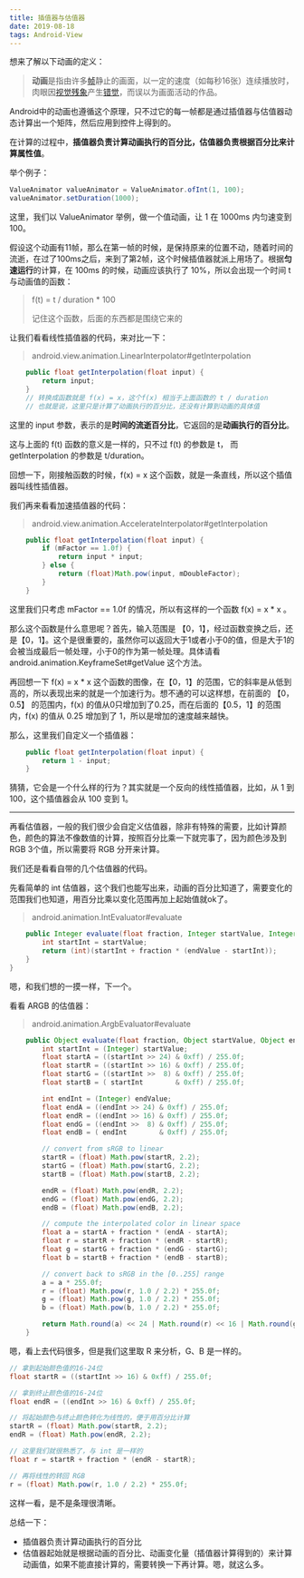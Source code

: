```yaml
---
title: 插值器与估值器
date: 2019-08-18
tags: Android-View
---
```



想来了解以下动画的定义：

> **动画**是指由许多[帧](https://zh.wikipedia.org/wiki/帧)静止的画面，以一定的速度（如每秒16张）连续播放时，肉眼因[视觉残象](https://zh.wikipedia.org/wiki/视觉残象)产生[错觉](https://zh.wikipedia.org/wiki/錯覺)，而误以为画面活动的作品。



Android中的动画也遵循这个原理，只不过它的每一帧都是通过插值器与估值器动态计算出一个矩阵，然后应用到控件上得到的。



在计算的过程中，**插值器负责计算动画执行的百分比，估值器负责根据百分比来计算属性值**。

举个例子：

```java
ValueAnimator valueAnimator = ValueAnimator.ofInt(1, 100);
valueAnimator.setDuration(1000);
```

这里，我们以 ValueAnimator 举例，做一个值动画，让 1 在 1000ms 内匀速变到 100。

假设这个动画有11帧，那么在第一帧的时候，是保持原来的位置不动，随着时间的流逝，在过了100ms之后，来到了第2帧，这个时候插值器就派上用场了。根据**匀速运行**的计算，在 100ms 的时候，动画应该执行了 10%，所以会出现一个时间 t 与动画值的函数：

> f(t) = t / duration * 100
>
> 记住这个函数，后面的东西都是围绕它来的

让我们看看线性插值器的代码，来对比一下：

> android.view.animation.LinearInterpolator#getInterpolation

```java
    public float getInterpolation(float input) {
        return input;
    }
	// 转换成函数就是 f(x) = x，这个f(x) 相当于上面函数的 t / duration
	// 也就是说，这里只是计算了动画执行的百分比，还没有计算到动画的具体值
```

这里的 input 参数，表示的是**时间的流逝百分比**，它返回的是**动画执行的百分比**。

这与上面的 f(t) 函数的意义是一样的，只不过 f(t) 的参数是 t， 而 getInterpolation 的参数是 t/duration。

回想一下，刚接触函数的时候，f(x) = x 这个函数，就是一条直线，所以这个插值器叫线性插值器。

我们再来看看加速插值器的代码：

> android.view.animation.AccelerateInterpolator#getInterpolation

```java
    public float getInterpolation(float input) {
        if (mFactor == 1.0f) {
            return input * input;
        } else {
            return (float)Math.pow(input, mDoubleFactor);
        }
    }
```

这里我们只考虑 mFactor == 1.0f 的情况，所以有这样的一个函数 f(x) = x * x 。

那么这个函数是什么意思呢？首先，输入范围是 【0，1】，经过函数变换之后，还是【0，1】。这个是很重要的，虽然你可以返回大于1或者小于0的值，但是大于1的会被当成最后一帧处理，小于0的作为第一帧处理。具体请看 android.animation.KeyframeSet#getValue 这个方法。

再回想一下  f(x) = x * x  这个函数的图像，在【0，1】的范围，它的斜率是从低到高的，所以表现出来的就是一个加速行为。想不通的可以这样想，在前面的 【0， 0.5】 的范围内，f(x) 的值从0只增加到了0.25，而在后面的【0.5，1】的范围内，f(x) 的值从 0.25 增加到了 1，所以是增加的速度越来越快。

那么，这里我们自定义一个插值器：

```java
    public float getInterpolation(float input) {
        return 1 - input;
    }
```

猜猜，它会是一个什么样的行为？其实就是一个反向的线性插值器，比如，从 1 到 100，这个插值器会从 100 变到 1。



---

再看估值器，一般的我们很少会自定义估值器，除非有特殊的需要，比如计算颜色，颜色的算法不像数值的计算，按照百分比乘一下就完事了，因为颜色涉及到 RGB 3个值，所以需要将 RGB 分开来计算。

我们还是看看自带的几个估值器的代码。

先看简单的 int 估值器，这个我们也能写出来，动画的百分比知道了，需要变化的范围我们也知道，用百分比乘以变化范围再加上起始值就ok了。

> android.animation.IntEvaluator#evaluate

```java
    public Integer evaluate(float fraction, Integer startValue, Integer endValue) {
        int startInt = startValue;
        return (int)(startInt + fraction * (endValue - startInt));
    }
}
```

嗯，和我们想的一摸一样，下一个。

看看 ARGB 的估值器：

> android.animation.ArgbEvaluator#evaluate

```java
    public Object evaluate(float fraction, Object startValue, Object endValue) {
        int startInt = (Integer) startValue;
        float startA = ((startInt >> 24) & 0xff) / 255.0f;
        float startR = ((startInt >> 16) & 0xff) / 255.0f;
        float startG = ((startInt >>  8) & 0xff) / 255.0f;
        float startB = ( startInt        & 0xff) / 255.0f;

        int endInt = (Integer) endValue;
        float endA = ((endInt >> 24) & 0xff) / 255.0f;
        float endR = ((endInt >> 16) & 0xff) / 255.0f;
        float endG = ((endInt >>  8) & 0xff) / 255.0f;
        float endB = ( endInt        & 0xff) / 255.0f;

        // convert from sRGB to linear
        startR = (float) Math.pow(startR, 2.2);
        startG = (float) Math.pow(startG, 2.2);
        startB = (float) Math.pow(startB, 2.2);

        endR = (float) Math.pow(endR, 2.2);
        endG = (float) Math.pow(endG, 2.2);
        endB = (float) Math.pow(endB, 2.2);

        // compute the interpolated color in linear space
        float a = startA + fraction * (endA - startA);
        float r = startR + fraction * (endR - startR);
        float g = startG + fraction * (endG - startG);
        float b = startB + fraction * (endB - startB);

        // convert back to sRGB in the [0..255] range
        a = a * 255.0f;
        r = (float) Math.pow(r, 1.0 / 2.2) * 255.0f;
        g = (float) Math.pow(g, 1.0 / 2.2) * 255.0f;
        b = (float) Math.pow(b, 1.0 / 2.2) * 255.0f;

        return Math.round(a) << 24 | Math.round(r) << 16 | Math.round(g) << 8 | Math.round(b);
    }
```

嗯，看上去代码很多，但是我们这里取 R 来分析，G、B 是一样的。

```java
// 拿到起始颜色值的16-24位
float startR = ((startInt >> 16) & 0xff) / 255.0f;

// 拿到终止颜色值的16-24位
float endR = ((endInt >> 16) & 0xff) / 255.0f;

// 将起始颜色与终止颜色转化为线性的，便于用百分比计算
startR = (float) Math.pow(startR, 2.2);
endR = (float) Math.pow(endR, 2.2);

// 这里我们就很熟悉了，与 int 是一样的
float r = startR + fraction * (endR - startR);

// 再将线性的转回 RGB
r = (float) Math.pow(r, 1.0 / 2.2) * 255.0f;
```

这样一看，是不是条理很清晰。

总结一下：

- 插值器负责计算动画执行的百分比
- 估值器起始就是根据动画的百分比、动画变化量（插值器计算得到的）来计算动画值，如果不能直接计算的，需要转换一下再计算。嗯，就这么多。

